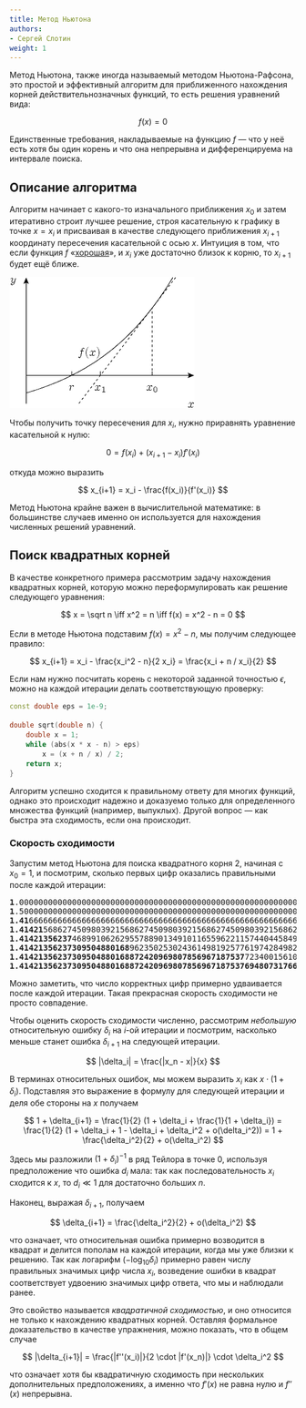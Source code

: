 ```yaml
---
title: Метод Ньютона
authors:
- Сергей Слотин
weight: 1
---
```


Метод Ньютона, также иногда называемый методом Ньютона-Рафсона, это простой и эффективный алгоритм для приближенного нахождения корней действительнозначных функций, то есть решения уравнений вида:

$$
f(x) = 0
$$

Единственные требования, накладываемые на функцию $f$ — что у неё есть хотя бы один корень и что она непрерывна и дифференцируема на интервале поиска.

## Описание алгоритма

Алгоритм начинает с какого-то изначального приближения $x_0$ и затем итеративно строит лучшее решение, строя касательную к графику в точке $x = x_i$ и присваивая в качестве следующего приближения $x_{i+1}$ координату пересечения касательной с осью $x$. Интуиция в том, что если функция $f$ «[хорошая](https://en.wikipedia.org/wiki/Smoothness)», и $x_i$ уже достаточно близок к корню, то $x_{i+1}$ будет ещё ближе.

![](/api/algorithm/img/newton.png)

Чтобы получить точку пересечения для $x_i$, нужно приравнять уравнение касательной к нулю:

$$
0 = f(x_i) + (x_{i+1} - x_i) f'(x_i)
$$

откуда можно выразить

$$
x_{i+1} = x_i - \frac{f(x_i)}{f'(x_i)}
$$

Метод Ньютона крайне важен в вычислительной математике: в большинстве случаев именно он используется для нахождения численных решений уравнений.

## Поиск квадратных корней

В качестве конкретного примера рассмотрим задачу нахождения квадратных корней, которую  можно переформулировать как решение следующего уравнения:

$$
x = \sqrt n \iff x^2 = n \iff f(x) = x^2 - n = 0
$$

Если в методе Ньютона подставим $f(x) = x^2 - n$, мы получим следующее правило:

$$
x_{i+1} = x_i - \frac{x_i^2 - n}{2 x_i} = \frac{x_i + n / x_i}{2}
$$

Если нам нужно посчитать корень с некоторой заданной точностью $\epsilon$, можно на каждой итерации делать соответствующую проверку:

```cpp
const double eps = 1e-9;

double sqrt(double n) {
    double x = 1;
    while (abs(x * x - n) > eps)
        x = (x + n / x) / 2;
    return x;
}
```

Алгоритм успешно сходится к правильному ответу для многих функций, однако это происходит надежно и доказуемо только для определенного множества функций (например, выпуклых). Другой вопрос — как быстра эта сходимость, если она происходит.

### Скорость сходимости

Запустим метод Ньютона для поиска квадратного корня $2$, начиная с $x_0 = 1$, и посмотрим, сколько первых цифр оказались правильными после каждой итерации:

<pre class='center-pre'>
<b>1</b>.0000000000000000000000000000000000000000000000000000000000000
<b>1</b>.5000000000000000000000000000000000000000000000000000000000000
<b>1.41</b>66666666666666666666666666666666666666666666666666666666675
<b>1.41421</b>56862745098039215686274509803921568627450980392156862745
<b>1.41421356237</b>46899106262955788901349101165596221157440445849057
<b>1.41421356237309504880168</b>96235025302436149819257761974284982890
<b>1.41421356237309504880168872420969807856967187537</b>72340015610125
<b>1.4142135623730950488016887242096980785696718753769480731766796</b>
</pre>

Можно заметить, что число корректных цифр примерно удваивается после каждой итерации. Такая прекрасная скорость сходимости не просто совпадение.

Чтобы оценить скорость сходимости численно, рассмотрим *небольшую* относительную ошибку $\delta_i$ на $i$-ой итерации и посмотрим, насколько меньше станет ошибка $\delta_{i+1}$ на следующей итерации.

$$
|\delta_i| = \frac{|x_n - x|}{x}
$$

В терминах относительных ошибок, мы можем выразить $x_i$ как $x \cdot (1 + \delta_i)$. Подставляя это выражение в формулу для следующей итерации и деля обе стороны на $x$ получаем

$$
1 + \delta_{i+1} = \frac{1}{2} (1 + \delta_i + \frac{1}{1 + \delta_i}) = \frac{1}{2} (1 + \delta_i + 1 - \delta_i + \delta_i^2 + o(\delta_i^2)) = 1 + \frac{\delta_i^2}{2} + o(\delta_i^2)
$$

Здесь мы разложили $(1 + \delta_i)^{-1}$ в ряд Тейлора в точке $0$, используя предположение что ошибка $d_i$ мала: так как последовательность $x_i$ сходится к $x$, то $d_i \ll 1$ для достаточно больших $n$.

Наконец, выражая $\delta_{i+1}$, получаем

$$
\delta_{i+1} = \frac{\delta_i^2}{2} + o(\delta_i^2)
$$

что означает, что относительная ошибка примерно возводится в квадрат и делится пополам на каждой итерации, когда мы уже близки к решению. Так как логарифм $(- \log_{10} \delta_i)$ примерно равен числу правильных значимых цифр числа $x_i$, возведение ошибки в квадрат соответствует удвоению значимых цифр ответа, что мы и наблюдали ранее.

Это свойство называется *квадратичной сходимостью*, и оно относится не только к нахождению квадратных корней. Оставляя формальное доказательство в качестве упражнения, можно показать, что в общем случае

$$
|\delta_{i+1}| = \frac{|f''(x_i)|}{2 \cdot |f'(x_n)|} \cdot \delta_i^2
$$

что означает хотя бы квадратичную сходимость при нескольких дополнительных предположениях, а именно что $f'(x)$ не равна нулю и $f''(x)$ непрерывна.
